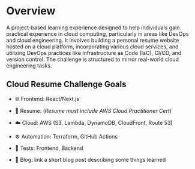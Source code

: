 # Overview

A project-based learning experience designed to help individuals gain practical experience in cloud computing, particularly in areas like DevOps and cloud engineering. It involves building a personal resume website hosted on a cloud platform, incorporating various cloud services, and utilizing DevOps practices like Infrastructure as Code (IaC), CI/CD, and version control. The challenge is structured to mirror real-world cloud engineering tasks.

## Cloud Resume Challenge Goals

- 🌐 Frontend: React/Next.js

- 👔 Resume: (*Resume must include AWS Cloud Practitioner Cert*)

- ☁️ Cloud: AWS (S3, Lambda, DynamoDB, CloudFront, Route 53)

- ⚙️ Automation: Terraform, GitHub Actions

- 🚧 Tests: Frontend, Backend

- 📕 Blog: link a short blog post describing some things learned
